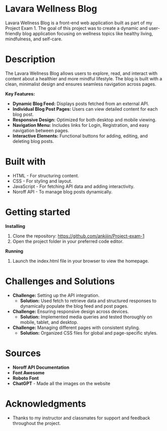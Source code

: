 # Lavara Wellness Blog

Lavara Wellness Blog is a front-end web application built as part of my Project Exam 1. The goal of this project was to create a dynamic and user-friendly blog application focusing on wellness topics like healthy living, mindfulness, and self-care.

# Description

The Lavara Wellness Blog allows users to explore, read, and interact with content about a healthier and more mindful lifestyle. The blog is built with a clean, minimalist design and ensures seamless navigation across pages.

**Key Features:**
- **Dynamic Blog Feed:** Displays posts fetched from an external API.
- **Individual Blog Post Pages:** Users can view detailed content for each blog post.
- **Responsive Design:** Optimized for both desktop and mobile viewing.
- **Navigation Menu:** Includes links for Login, Registration, and easy navigation between pages.
- **Interactive Elements:** Functional buttons for adding, editing, and deleting blog posts.

# Built with

- HTML - For structuring content.
- CSS - For styling and layout.
- JavaScript - For fetching API data and adding interactivity.
- Noroff API - To manage blog posts dynamically.

# Getting started

**Installing**
1. Clone the repository:
   https://github.com/ankiiin/Project-exam-1
2. Open the project folder in your preferred code editor.

**Running**
1. Launch the index.html file in your browser to view the homepage.

# Challenges and Solutions

- **Challenge:** Setting up the API integration.
  - **Solution:** Used fetch to retrieve data and structured responses to dynamically populate the blog feed and post pages.
- **Challenge:** Ensuring responsive design across devices.
  - **Solution:** Implemented media queries and tested thoroughly on mobile, tablet, and desktop.
- **Challenge:** Managing different pages with consistent styling.
  - **Solution:** Organized CSS files for global and page-specific styles.

# Sources

- **Noroff API Documentation** 
- **Font Awesome** 
- **Roboto Font** 
- **ChatGPT** - Made all the images on the website

# Acknowledgments

- Thanks to my instructor and classmates for support and feedback throughout the project.
